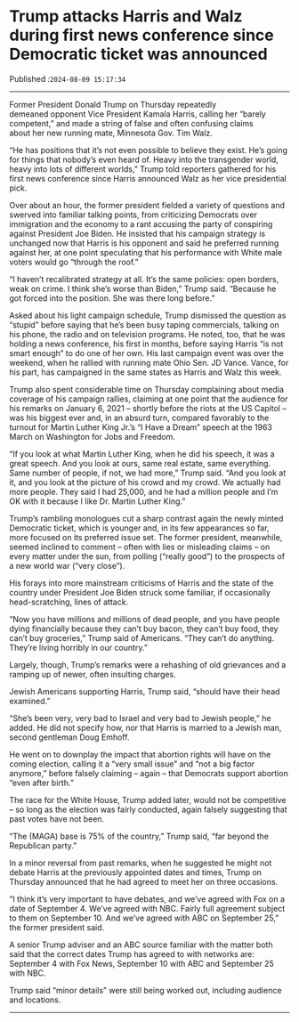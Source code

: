 # Trump attacks Harris and Walz during first news conference since Democratic ticket was announced

Published :`2024-08-09 15:17:34`

---

Former President Donald Trump on Thursday repeatedly demeaned opponent Vice President Kamala Harris, calling her “barely competent,” and made a string of false and often confusing claims about her new running mate, Minnesota Gov. Tim Walz.

“He has positions that it’s not even possible to believe they exist. He’s going for things that nobody’s even heard of. Heavy into the transgender world, heavy into lots of different worlds,” Trump told reporters gathered for his first news conference since Harris announced Walz as her vice presidential pick.

Over about an hour, the former president fielded a variety of questions and swerved into familiar talking points, from criticizing Democrats over immigration and the economy to a rant accusing the party of conspiring against President Joe Biden. He insisted that his campaign strategy is unchanged now that Harris is his opponent and said he preferred running against her, at one point speculating that his performance with White male voters would go “through the roof.”

“I haven’t recalibrated strategy at all. It’s the same policies: open borders, weak on crime. I think she’s worse than Biden,” Trump said. “Because he got forced into the position. She was there long before.”

Asked about his light campaign schedule, Trump dismissed the question as “stupid” before saying that he’s been busy taping commercials, talking on his phone, the radio and on television programs. He noted, too, that he was holding a news conference, his first in months, before saying Harris “is not smart enough” to do one of her own. His last campaign event was over the weekend, when he rallied with running mate Ohio Sen. JD Vance. Vance, for his part, has campaigned in the same states as Harris and Walz this week.

Trump also spent considerable time on Thursday complaining about media coverage of his campaign rallies, claiming at one point that the audience for his remarks on January 6, 2021 – shortly before the riots at the US Capitol – was his biggest ever and, in an absurd turn, compared favorably to the turnout for Martin Luther King Jr.’s “I Have a Dream” speech at the 1963 March on Washington for Jobs and Freedom.

“If you look at what Martin Luther King, when he did his speech, it was a great speech. And you look at ours, same real estate, same everything. Same number of people, if not, we had more,” Trump said. “And you look at it, and you look at the picture of his crowd and my crowd. We actually had more people. They said I had 25,000, and he had a million people and I’m OK with it because I like Dr. Martin Luther King.”

Trump’s rambling monologues cut a sharp contrast again the newly minted Democratic ticket, which is younger and, in its few appearances so far, more focused on its preferred issue set. The former president, meanwhile, seemed inclined to comment – often with lies or misleading claims – on every matter under the sun, from polling (“really good”) to the prospects of a new world war (“very close”).

His forays into more mainstream criticisms of Harris and the state of the country under President Joe Biden struck some familiar, if occasionally head-scratching, lines of attack.

“Now you have millions and millions of dead people, and you have people dying financially because they can’t buy bacon, they can’t buy food, they can’t buy groceries,” Trump said of Americans. “They can’t do anything. They’re living horribly in our country.”

Largely, though, Trump’s remarks were a rehashing of old grievances and a ramping up of newer, often insulting charges.

Jewish Americans supporting Harris, Trump said, “should have their head examined.”

“She’s been very, very bad to Israel and very bad to Jewish people,” he added. He did not specify how, nor that Harris is married to a Jewish man, second gentleman Doug Emhoff.

He went on to downplay the impact that abortion rights will have on the coming election, calling it a “very small issue” and “not a big factor anymore,” before falsely claiming – again – that Democrats support abortion “even after birth.”

The race for the White House, Trump added later, would not be competitive – so long as the election was fairly conducted, again falsely suggesting that past votes have not been.

“The (MAGA) base is 75% of the country,” Trump said, “far beyond the Republican party.”

In a minor reversal from past remarks, when he suggested he might not debate Harris at the previously appointed dates and times, Trump on Thursday announced that he had agreed to meet her on three occasions.

“I think it’s very important to have debates, and we’ve agreed with Fox on a date of September 4. We’ve agreed with NBC. Fairly full agreement subject to them on September 10. And we’ve agreed with ABC on September 25,” the former president said.

A senior Trump adviser and an ABC source familiar with the matter both said that the correct dates Trump has agreed to with networks are: September 4 with Fox News, September 10 with ABC and September 25 with NBC.

Trump said “minor details” were still being worked out, including audience and locations.

---


